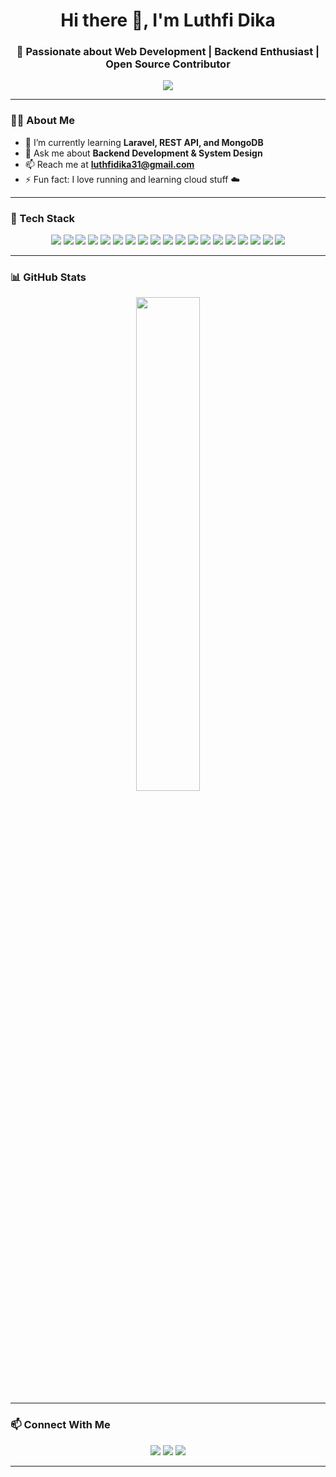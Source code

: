 <h1 align="center">Hi there 👋, I'm Luthfi Dika</h1>
<h3 align="center">🚀 Passionate about Web Development | Backend Enthusiast | Open Source Contributor</h3>

<p align="center">
  <img src="https://readme-typing-svg.herokuapp.com/?lines=Hello+World!;I+love+Laravel+and+MySQL;Always+Learning+Something+New...&center=true&width=380&height=45">
</p>

---

### 🧑‍💻 About Me
- 🌱 I’m currently learning **Laravel, REST API, and MongoDB**
- 💬 Ask me about **Backend Development & System Design**
- 📫 Reach me at **luthfidika31@gmail.com**
- ⚡ Fun fact: I love running and learning cloud stuff ☁️

---

### 🚀 Tech Stack

 <p align="center">
  <img src="https://img.shields.io/badge/-PHP-777BB4?style=flat&logo=php&logoColor=white"/>
  <img src="https://img.shields.io/badge/-Laravel-FF2D20?style=flat&logo=laravel&logoColor=white"/>
  <img src="https://img.shields.io/badge/-MySQL-005C84?style=flat&logo=mysql&logoColor=white"/>
  <img src="https://img.shields.io/badge/-PostgreSQL-336791?style=flat&logo=postgresql&logoColor=white"/>
  <img src="https://img.shields.io/badge/-MongoDB-4EA94B?style=flat&logo=mongodb&logoColor=white"/>
  <img src="https://img.shields.io/badge/-JavaScript-F7DF1E?style=flat&logo=javascript&logoColor=black"/>
  <img src="https://img.shields.io/badge/-HTML5-E34F26?style=flat&logo=html5&logoColor=white"/>
  <img src="https://img.shields.io/badge/-CSS3-1572B6?style=flat&logo=css3"/>
  <img src="https://img.shields.io/badge/-Bootstrap-563D7C?style=flat&logo=bootstrap&logoColor=white"/>
  <img src="https://img.shields.io/badge/-Git-F05032?style=flat&logo=git&logoColor=white"/>
  <img src="https://img.shields.io/badge/-Python-3776AB?style=flat&logo=python&logoColor=white"/>
  <img src="https://img.shields.io/badge/-R-276DC3?style=flat&logo=r&logoColor=white"/>
  <img src="https://img.shields.io/badge/-RStudio-75AADB?style=flat&logo=rstudio&logoColor=white"/>
  <img src="https://img.shields.io/badge/-Kaggle-20BEFF?style=flat&logo=kaggle&logoColor=white"/>
  <img src="https://img.shields.io/badge/-C-00599C?style=flat&logo=c&logoColor=white"/>
  <img src="https://img.shields.io/badge/-CSharp-239120?style=flat&logo=csharp&logoColor=white"/>
  <img src="https://img.shields.io/badge/-Java-007396?style=flat&logo=java&logoColor=white"/>
  <img src="https://img.shields.io/badge/-AndroidStudio-3DDC84?style=flat&logo=androidstudio&logoColor=white"/>
  <img src="https://img.shields.io/badge/-XML-E44D26?style=flat&logo=w3c&logoColor=white"/>
</p>

---

### 📊 GitHub Stats

<p align="center">
  <img src="https://github-readme-streak-stats.herokuapp.com/?user=Luthhh&theme=radical" width="45%"/>
</p>

---

### 📫 Connect With Me

<p align="center">
  <a href="www.linkedin.com/in/luthfi-dika-chandra"><img src="https://img.shields.io/badge/-Luthfi%20Dika-blue?style=flat&logo=Linkedin&logoColor=white"/></a>
  <a href="mailto:luthfidika31@gmail.com"><img src="https://img.shields.io/badge/-Gmail-D14836?style=flat&logo=Gmail&logoColor=white"/></a>
  <a href="https://www.instagram.com/lutchandra"><img src="https://img.shields.io/badge/-Instagram-E4405F?style=flat&logo=Instagram&logoColor=white"/></a>
</p>

---


